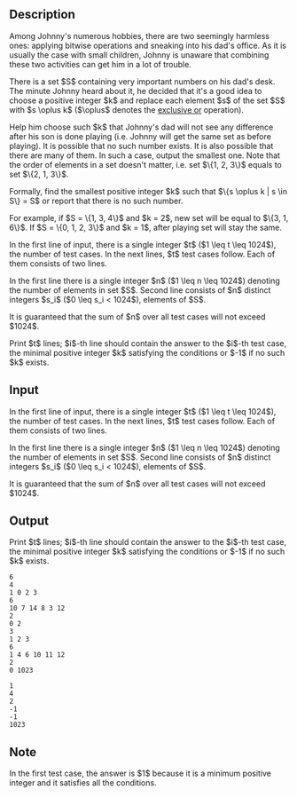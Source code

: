 ## Description

<div><p>Among Johnny's numerous hobbies, there are two seemingly harmless ones: applying bitwise operations and sneaking into his dad's office. As it is usually the case with small children, Johnny is unaware that combining these two activities can get him in a lot of trouble.</p><p>There is a set $S$ containing very important numbers on his dad's desk. The minute Johnny heard about it, he decided that it's a good idea to choose a <span class="tex-font-style-bf">positive</span> integer $k$ and replace each element $s$ of the set $S$ with $s \oplus k$ ($\oplus$ denotes the <a href="https://en.wikipedia.org/wiki/Exclusive_or#Computer_science">exclusive or</a> operation). </p><p>Help him choose such $k$ that Johnny's dad will not see any difference after his son is done playing (i.e. Johnny will get the same set as before playing). It is possible that no such number exists. It is also possible that there are many of them. In such a case, output the smallest one. Note that the order of elements in a set doesn't matter, i.e. set $\{1, 2, 3\}$ equals to set $\{2, 1, 3\}$.</p><p>Formally, find the smallest positive integer $k$ such that $\{s \oplus k | s \in S\} = S$ or report that there is no such number.</p><p>For example, if $S = \{1, 3, 4\}$ and $k = 2$, new set will be equal to $\{3, 1, 6\}$. If $S = \{0, 1, 2, 3\}$ and $k = 1$, after playing set will stay the same.</p></div><div class="input-specification"><p>In the first line of input, there is a single integer $t$ ($1 \leq t \leq 1024$), the number of test cases. In the next lines, $t$ test cases follow. Each of them consists of two lines. </p><p>In the first line there is a single integer $n$ ($1 \leq n \leq 1024$) denoting the number of elements in set $S$. Second line consists of $n$ <span class="tex-font-style-bf">distinct</span> integers $s_i$ ($0 \leq s_i &lt; 1024$), elements of $S$.</p><p>It is guaranteed that the sum of $n$ over all test cases will not exceed $1024$.</p></div><div class="output-specification"><p>Print $t$ lines; $i$-th line should contain the answer to the $i$-th test case, the minimal positive integer $k$ satisfying the conditions or $-1$ if no such $k$ exists.</p></div>

## Input

<p>In the first line of input, there is a single integer $t$ ($1 \leq t \leq 1024$), the number of test cases. In the next lines, $t$ test cases follow. Each of them consists of two lines. </p><p>In the first line there is a single integer $n$ ($1 \leq n \leq 1024$) denoting the number of elements in set $S$. Second line consists of $n$ <span class="tex-font-style-bf">distinct</span> integers $s_i$ ($0 \leq s_i &lt; 1024$), elements of $S$.</p><p>It is guaranteed that the sum of $n$ over all test cases will not exceed $1024$.</p>

## Output

<p>Print $t$ lines; $i$-th line should contain the answer to the $i$-th test case, the minimal positive integer $k$ satisfying the conditions or $-1$ if no such $k$ exists.</p>





```input1
6
4
1 0 2 3
6
10 7 14 8 3 12
2
0 2
3
1 2 3
6
1 4 6 10 11 12
2
0 1023
```




```output1
1
4
2
-1
-1
1023
```



## Note

<p>In the first test case, the answer is $1$ because it is a minimum positive integer and it satisfies all the conditions.</p>
